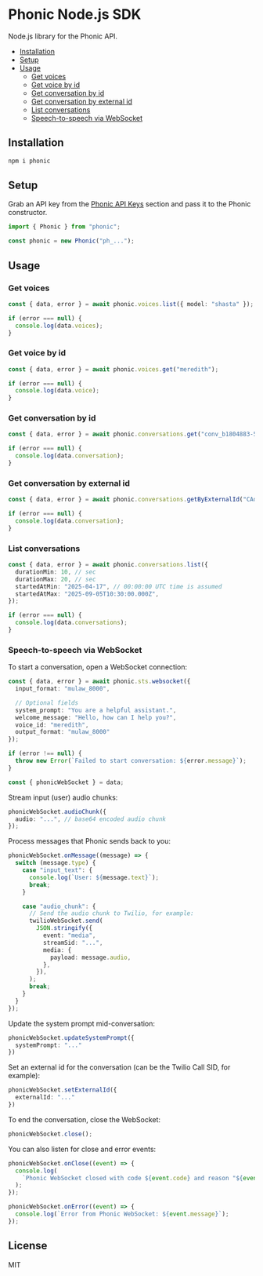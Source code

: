 # Phonic Node.js SDK

Node.js library for the Phonic API.

- [Installation](#installation)
- [Setup](#setup)
- [Usage](#usage)
  - [Get voices](#get-voices)
  - [Get voice by id](#get-voice-by-id)
  - [Get conversation by id](#get-conversation-by-id)
  - [Get conversation by external id](#get-conversation-by-external-id)
  - [List conversations](#list-conversations)
  - [Speech-to-speech via WebSocket](#speech-to-speech-via-websocket)

## Installation

```bash
npm i phonic
```

## Setup

Grab an API key from the [Phonic API Keys](https://phonic.co/api-keys) section and pass it to the Phonic constructor.

```ts
import { Phonic } from "phonic";

const phonic = new Phonic("ph_...");
```

## Usage

### Get voices

```ts
const { data, error } = await phonic.voices.list({ model: "shasta" });

if (error === null) {
  console.log(data.voices);
}
```


### Get voice by id

```ts
const { data, error } = await phonic.voices.get("meredith");

if (error === null) {
  console.log(data.voice);
}
```

### Get conversation by id

```ts
const { data, error } = await phonic.conversations.get("conv_b1804883-5be4-42fe-b1cf-aa84450d5c84");

if (error === null) {
  console.log(data.conversation);
}
```

### Get conversation by external id

```ts
const { data, error } = await phonic.conversations.getByExternalId("CAdb9c032c809fec7feb932ea4c96d71e1");

if (error === null) {
  console.log(data.conversation);
}
```

### List conversations

```ts
const { data, error } = await phonic.conversations.list({
  durationMin: 10, // sec
  durationMax: 20, // sec
  startedAtMin: "2025-04-17", // 00:00:00 UTC time is assumed
  startedAtMax: "2025-09-05T10:30:00.000Z",
});

if (error === null) {
  console.log(data.conversations);
}
```

### Speech-to-speech via WebSocket

To start a conversation, open a WebSocket connection:

```ts
const { data, error } = await phonic.sts.websocket({
  input_format: "mulaw_8000",

  // Optional fields
  system_prompt: "You are a helpful assistant.",
  welcome_message: "Hello, how can I help you?",
  voice_id: "meredith",
  output_format: "mulaw_8000"
});

if (error !== null) {
  throw new Error(`Failed to start conversation: ${error.message}`);
}

const { phonicWebSocket } = data;
```

Stream input (user) audio chunks:

```ts
phonicWebSocket.audioChunk({
  audio: "...", // base64 encoded audio chunk
});
```

Process messages that Phonic sends back to you:

```ts
phonicWebSocket.onMessage((message) => {
  switch (message.type) {
    case "input_text": {
      console.log(`User: ${message.text}`);
      break;
    }

    case "audio_chunk": {
      // Send the audio chunk to Twilio, for example:
      twilioWebSocket.send(
        JSON.stringify({
          event: "media",
          streamSid: "...",
          media: {
            payload: message.audio,
          },
        }),
      );
      break;
    }
  }
});
```

Update the system prompt mid-conversation:

```ts
phonicWebSocket.updateSystemPrompt({
  systemPrompt: "..."
})
```

Set an external id for the conversation (can be the Twilio Call SID, for example):

```ts
phonicWebSocket.setExternalId({
  externalId: "..."
})
```

To end the conversation, close the WebSocket:

```ts
phonicWebSocket.close();
```

You can also listen for close and error events:

```ts
phonicWebSocket.onClose((event) => {
  console.log(
    `Phonic WebSocket closed with code ${event.code} and reason "${event.reason}"`,
  );
});

phonicWebSocket.onError((event) => {
  console.log(`Error from Phonic WebSocket: ${event.message}`);
});
```

## License

MIT
